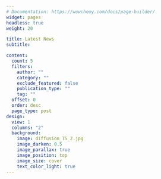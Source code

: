 ```yaml
---
# Documentation: https://wowchemy.com/docs/page-builder/
widget: pages
headless: true
weight: 20

title: Latest News
subtitle:

content:
  count: 5
  filters:
    author: ""
    category: ""
    exclude_featured: false
    publication_type: ""
    tag: ""
  offset: 0
  order: desc
  page_type: post
design:
  view: 1
  columns: "2"
  background:
    image: diffusion_TS_2.jpg
    image_darken: 0.5
    image_parallax: true
    image_position: top
    image_size: cover
    text_color_light: true
---
```

